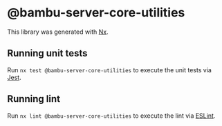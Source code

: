 # @bambu-server-core-utilities

This library was generated with [Nx](https://nx.dev).

## Running unit tests

Run `nx test @bambu-server-core-utilities` to execute the unit tests via [Jest](https://jestjs.io).

## Running lint

Run `nx lint @bambu-server-core-utilities` to execute the lint via [ESLint](https://eslint.org/).
